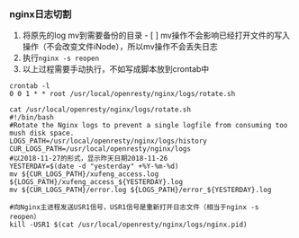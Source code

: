 ### nginx日志切割
1. 将原先的log mv到需要备份的目录
		- [ ] mv操作不会影响已经打开文件的写入操作（不会改变文件iNode），所以mv操作不会丢失日志
2. 执行`nginx -s reopen`
3. 以上过程需要手动执行，不如写成脚本放到crontab中

```shell
crontab -l
0 0 1 * * root /usr/local/openresty/nginx/logs/rotate.sh

cat /usr/local/openresty/nginx/logs/rotate.sh
#!/bin/bash
#Rotate the Nginx logs to prevent a single logfile from consuming too mush disk space.
LOGS_PATH=/usr/local/openresty/nginx/logs/history
CUR_LOGS_PATH=/usr/local/openresty/nginx/logs
#以2018-11-27的形式，显示昨天日期2018-11-26
YESTERDAY=$(date -d "yesterday" +%Y-%m-%d)
mv ${CUR_LOGS_PATH}/xufeng_access.log ${LOGS_PATH}/xufeng_access_${YESTERDAY}.log
mv ${CUR_LOGS_PATH}/error.log ${LOGS_PATH}/error_${YESTERDAY}.log

#向Nginx主进程发送USR1信号，USR1信号是重新打开日志文件（相当于nginx -s reopen）
kill -USR1 $(cat /usr/local/openresty/nginx/logs/nginx.pid)
```